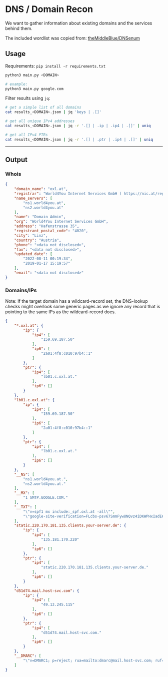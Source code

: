 # DNS / Domain Recon

We want to gather information about existing domains and the services behind them.

The included wordlist was copied from: [theMiddleBlue/DNSenum](https://github.com/theMiddleBlue/DNSenum) 

## Usage

Requirements: `pip install -r requirements.txt`

```bash
python3 main.py <DOMAIN>

# example:
python3 main.py google.com
```

Filter results using `jq`:

```bash
# get a simple list of all domains
cat results_<DOMAIN>.json | jq 'keys | .[]'

# get all unique IPv4 addresses
cat results_<DOMAIN>.json | jq -r '.[] | .ip | .ip4 | .[]' | uniq

# get all IPv4 PTRs
cat results_<DOMAIN>.json | jq -r '.[] | .ptr | .ip4 | .[]' | uniq
```

----

## Output

### Whois

```json
{
    "domain_name": "oxl.at",
    "registrar": "World4You Internet Services GmbH ( https://nic.at/registrar/61 )",
    "name_servers": [
        "ns1.world4you.at",
        "ns2.world4you.at"
    ],
    "name": "Domain Admin",
    "org": "World4You Internet Services GmbH",
    "address": "Hafenstrasse 35",
    "registrant_postal_code": "4020",
    "city": "Linz",
    "country": "Austria",
    "phone": "<data not disclosed>",
    "fax": "<data not disclosed>",
    "updated_date": [
        "2022-08-11 00:19:34",
        "2019-01-17 15:19:57"
    ],
    "email": "<data not disclosed>"
}
```

### Domains/IPs

Note: If the target domain has a wildcard-record set, the DNS-lookup checks might overlook some generic pages as we ignore any record that is pointing to the same IPs as the wildcard-record does.

```json
{
    "*.oxl.at": {
        "ip": {
            "ip4": [
                "159.69.187.50"
            ],
            "ip6": [
                "2a01:4f8:c010:97b4::1"
            ]
        },
        "ptr": {
            "ip4": [
                "lb01.c.oxl.at."
            ],
            "ip6": []
        }
    },
    "lb01.c.oxl.at": {
        "ip": {
            "ip4": [
                "159.69.187.50"
            ],
            "ip6": [
                "2a01:4f8:c010:97b4::1"
            ]
        },
        "ptr": {
            "ip4": [
                "lb01.c.oxl.at."
            ],
            "ip6": []
        }
    },
    "__NS": [
        "ns1.world4you.at.",
        "ns2.world4you.at."
    ],
    "__MX": [
        "1 SMTP.GOOGLE.COM."
    ],
    "__TXT": [
        "\"v=spf1 mx include:_spf.oxl.at -all\"",
        "\"google-site-verification=FLcbs-psv67SmmFyw8NQvz4iDKWPHxIadE6C4qhC2_Y\""
    ],
    "static.220.170.181.135.clients.your-server.de": {
        "ip": {
            "ip4": [
                "135.181.170.220"
            ],
            "ip6": []
        },
        "ptr": {
            "ip4": [
                "static.220.170.181.135.clients.your-server.de."
            ],
            "ip6": []
        }
    },
    "d51d74.mail.host-svc.com": {
        "ip": {
            "ip4": [
                "49.13.245.115"
            ],
            "ip6": []
        },
        "ptr": {
            "ip4": [
                "d51d74.mail.host-svc.com."
            ],
            "ip6": []
        }
    },
    "__DMARC": [
        "\"v=DMARC1; p=reject; rua=mailto:dmarc@mail.host-svc.com; ruf=mailto:dmarc@mail.host-svc.com; aspf=s; adkim=s;\""
    ]
}
```

